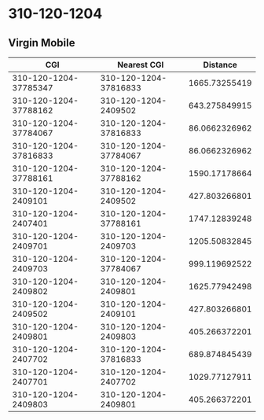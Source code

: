 # 310-120-1204
## Virgin Mobile


| CGI | Nearest CGI | Distance |
|-----|-------------|----------|
| 310-120-1204-37785347 | 310-120-1204-37816833 | 1665.73255419 |
| 310-120-1204-37788162 | 310-120-1204-2409502 | 643.275849915 |
| 310-120-1204-37784067 | 310-120-1204-37816833 | 86.0662326962 |
| 310-120-1204-37816833 | 310-120-1204-37784067 | 86.0662326962 |
| 310-120-1204-37788161 | 310-120-1204-37788162 | 1590.17178664 |
| 310-120-1204-2409101 | 310-120-1204-2409502 | 427.803266801 |
| 310-120-1204-2407401 | 310-120-1204-37788161 | 1747.12839248 |
| 310-120-1204-2409701 | 310-120-1204-2409703 | 1205.50832845 |
| 310-120-1204-2409703 | 310-120-1204-37784067 | 999.119692522 |
| 310-120-1204-2409802 | 310-120-1204-2409801 | 1625.77942498 |
| 310-120-1204-2409502 | 310-120-1204-2409101 | 427.803266801 |
| 310-120-1204-2409801 | 310-120-1204-2409803 | 405.266372201 |
| 310-120-1204-2407702 | 310-120-1204-37816833 | 689.874845439 |
| 310-120-1204-2407701 | 310-120-1204-2407702 | 1029.77127911 |
| 310-120-1204-2409803 | 310-120-1204-2409801 | 405.266372201 |
